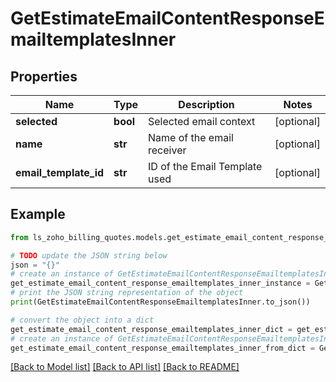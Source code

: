 # GetEstimateEmailContentResponseEmailtemplatesInner


## Properties

Name | Type | Description | Notes
------------ | ------------- | ------------- | -------------
**selected** | **bool** | Selected email context | [optional] 
**name** | **str** | Name of the email receiver | [optional] 
**email_template_id** | **str** | ID of the Email Template used | [optional] 

## Example

```python
from ls_zoho_billing_quotes.models.get_estimate_email_content_response_emailtemplates_inner import GetEstimateEmailContentResponseEmailtemplatesInner

# TODO update the JSON string below
json = "{}"
# create an instance of GetEstimateEmailContentResponseEmailtemplatesInner from a JSON string
get_estimate_email_content_response_emailtemplates_inner_instance = GetEstimateEmailContentResponseEmailtemplatesInner.from_json(json)
# print the JSON string representation of the object
print(GetEstimateEmailContentResponseEmailtemplatesInner.to_json())

# convert the object into a dict
get_estimate_email_content_response_emailtemplates_inner_dict = get_estimate_email_content_response_emailtemplates_inner_instance.to_dict()
# create an instance of GetEstimateEmailContentResponseEmailtemplatesInner from a dict
get_estimate_email_content_response_emailtemplates_inner_from_dict = GetEstimateEmailContentResponseEmailtemplatesInner.from_dict(get_estimate_email_content_response_emailtemplates_inner_dict)
```
[[Back to Model list]](../README.md#documentation-for-models) [[Back to API list]](../README.md#documentation-for-api-endpoints) [[Back to README]](../README.md)


